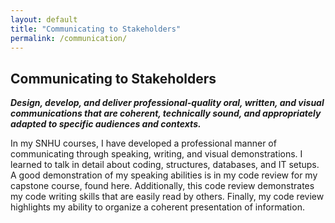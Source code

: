 ```yaml
---
layout: default
title: "Communicating to Stakeholders"
permalink: /communication/
---
```


## Communicating to Stakeholders
**_Design, develop, and deliver professional-quality oral, written, and visual communications that are coherent, technically sound, and appropriately adapted to specific audiences and contexts._**

In my SNHU courses, I have developed a professional manner of communicating through speaking, writing, and visual demonstrations. I learned to talk in detail about coding, structures, databases, and IT setups. A good demonstration of my speaking abilities is in my code review for my capstone course, found here. Additionally, this code review demonstrates my code writing skills that are easily read by others. Finally, my code review highlights my ability to organize a coherent presentation of information. 
